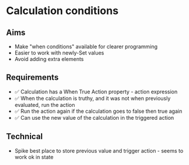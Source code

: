 Calculation conditions
======================

Aims
----

- Make "when conditions" available for clearer programming
- Easier to work with newly-Set values
- Avoid adding extra elements

Requirements
------------

- ✅ Calculation has a When True Action property - action expression
- ✅ When the calculation is truthy, and it was not when previously evaluated, run the action
- ✅ Run the action again if the calculation goes to false then true again
- ✅ Can use the new value of the calculation in the triggered action

Technical
---------

- Spike best place to store previous value and trigger action - seems to work ok in state
